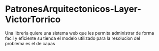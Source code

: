 # PatronesArquitectonicos-Layer-VictorTorrico

Una libreria quiere una sistema web que les permita administrar de forma facil y eficiente su tienda el modelo utilizado para la resolucion del problema es el de capas 
